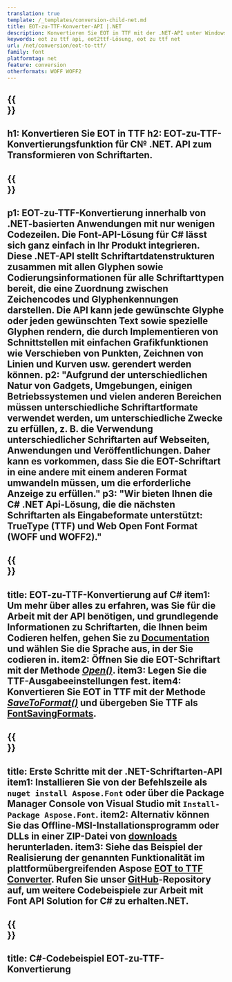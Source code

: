 ```yaml
---
translation: true
template: /_templates/conversion-child-net.md
title: EOT-zu-TTF-Konverter-API |.NET
description: Konvertieren Sie EOT in TTF mit der .NET-API unter Windows. Integrieren Sie diese native EOT-zu-TTF-Fontkonvertierungsfunktion in Ihre eigene Lösung.
keywords: eot zu ttf api, eot2ttf-Lösung, eot zu ttf net
url: /net/conversion/eot-to-ttf/
family: font
platformtag: net
feature: conversion
otherformats: WOFF WOFF2
---
```


{{<section banner>}}
---
h1: Konvertieren Sie EOT in TTF
h2: EOT-zu-TTF-Konvertierungsfunktion für C№ .NET. API zum Transformieren von Schriftarten.
---

{{<section overview>}}
---
p1: EOT-zu-TTF-Konvertierung innerhalb von .NET-basierten Anwendungen mit nur wenigen Codezeilen. Die Font-API-Lösung für С# lässt sich ganz einfach in Ihr Produkt integrieren. Diese .NET-API stellt Schriftartdatenstrukturen zusammen mit allen Glyphen sowie Codierungsinformationen für alle Schriftarttypen bereit, die eine Zuordnung zwischen Zeichencodes und Glyphenkennungen darstellen. Die API kann jede gewünschte Glyphe oder jeden gewünschten Text sowie spezielle Glyphen rendern, die durch Implementieren von Schnittstellen mit einfachen Grafikfunktionen wie Verschieben von Punkten, Zeichnen von Linien und Kurven usw. gerendert werden können.
p2: "Aufgrund der unterschiedlichen Natur von Gadgets, Umgebungen, einigen Betriebssystemen und vielen anderen Bereichen müssen unterschiedliche Schriftartformate verwendet werden, um unterschiedliche Zwecke zu erfüllen, z. B. die Verwendung unterschiedlicher Schriftarten auf Webseiten, Anwendungen und Veröffentlichungen. Daher kann es vorkommen, dass Sie die EOT-Schriftart in eine andere mit einem anderen Format umwandeln müssen, um die erforderliche Anzeige zu erfüllen."
p3: "Wir bieten Ihnen die С# .NET Api-Lösung, die die nächsten Schriftarten als Eingabeformate unterstützt: TrueType (TTF) und Web Open Font Format (WOFF und WOFF2)."
---

{{<section feature1>}}
---
title: EOT-zu-TTF-Konvertierung auf C#
item1: Um mehr über alles zu erfahren, was Sie für die Arbeit mit der API benötigen, und grundlegende Informationen zu Schriftarten, die Ihnen beim Codieren helfen, gehen Sie zu [Documentation](https://docs.aspose.com/font/) und wählen Sie die Sprache aus, in der Sie codieren in.
item2: Öffnen Sie die EOT-Schriftart mit der Methode [*Open()*](https://reference.aspose.com/font/net/aspose.font/font/open/).
item3: Legen Sie die TTF-Ausgabeeinstellungen fest.
item4: Konvertieren Sie EOT in TTF mit der Methode [*SaveToFormat()*](https://reference.aspose.com/font/net/aspose.font/font/savetoformat/) und übergeben Sie TTF als [FontSavingFormats](https://reference.aspose.com/font/net/aspose.font/fontsavingformats/).
---

{{<section feature2>}}
---
title: Erste Schritte mit der .NET-Schriftarten-API
item1: Installieren Sie von der Befehlszeile als ```nuget install Aspose.Font``` oder über die Package Manager Console von Visual Studio mit ```Install-Package Aspose.Font```.
item2: Alternativ können Sie das Offline-MSI-Installationsprogramm oder DLLs in einer ZIP-Datei von [downloads](https://releases.aspose.com/font/net/) herunterladen.
item3: Siehe das Beispiel der Realisierung der genannten Funktionalität im plattformübergreifenden Aspose [EOT to TTF Converter](https://products.aspose.app/font/conversion/eot-to-ttf). Rufen Sie unser [GitHub](https://github.com/aspose-font/Aspose.Font-Documentation/tree/master/net-examples)-Repository auf, um weitere Codebeispiele zur Arbeit mit Font API Solution for C# zu erhalten.NET.
---

{{<section codeexample>}}
---
title: C#-Codebeispiel EOT-zu-TTF-Konvertierung
---
